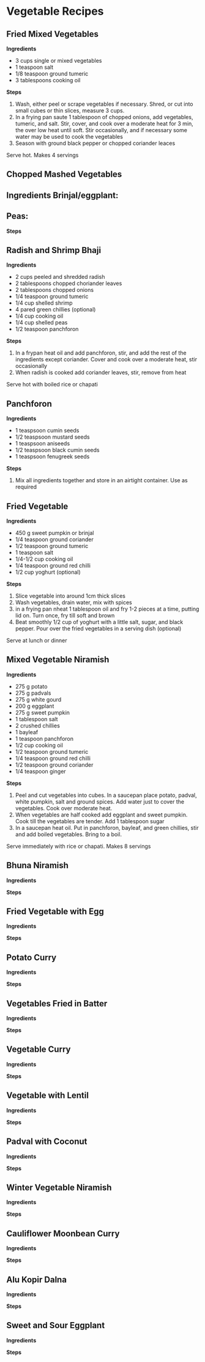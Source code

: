 # Vegetable Recipes

## Fried Mixed Vegetables

**Ingredients**

- 3 cups single or mixed vegetables
- 1 teaspoon salt
- 1/8 teaspoon ground tumeric
- 3 tablespoons cooking oil

**Steps**

1. Wash, either peel or scrape vegetables if necessary. Shred, or cut into small cubes or thin slices, measure 3 cups.
2. In a frying pan saute 1 tablespoon of chopped onions, add vegetables, tumeric, and salt. Stir, cover, and cook over a moderate heat for 3 min, the over low heat until soft. Stir occasionally, and if necessary some water may be used to cook the vegetables
3. Season with ground black pepper or chopped coriander leaces

Serve hot. Makes 4 servings

## Chopped Mashed Vegetables

**Ingredients**
Brinjal/eggplant:
- 

Peas:
- 

**Steps**

## Radish and Shrimp Bhaji

**Ingredients**

- 2 cups peeled and shredded radish
- 2 tablespoons chopped choriander leaves
- 2 tablespoons chopped onions
- 1/4 teaspoon ground tumeric
- 1/4 cup shelled shrimp
- 4 pared green chillies (optional)
- 1/4 cup cooking oil
- 1/4 cup shelled peas
- 1/2 teaspoon panchforon

**Steps**

1. In a frypan heat oil and add panchforon, stir, and add the rest of the ingredients except coriander. Cover and cook over a moderate heat, stir occasionally
2. When radish is cooked add coriander leaves, stir, remove from heat

Serve hot with boiled rice or chapati

## Panchforon

**Ingredients**

- 1 teaspsoon cumin seeds
- 1/2 teaspsoon mustard seeds
- 1 teaspsoon aniseeds
- 1/2 teaspsoon black cumin seeds
- 1 teaspsoon fenugreek seeds

**Steps**

1. Mix all ingredients together and store in an airtight container. Use as required

## Fried Vegetable

**Ingredients**

- 450 g sweet pumpkin or brinjal
- 1/4 teaspoon ground coriander
- 1/2 teaspoon ground tumeric
- 1 teaspoon salt
- 1/4-1/2 cup cooking oil
- 1/4 teaspoon ground red chilli
- 1/2 cup yoghurt (optional)

**Steps**

1. Slice vegetable into around 1cm thick slices
2. Wash vegetables, drain water, mix with spices
3. in a frying pan nheat 1 tablespoon oil and fry 1-2 pieces at a time, putting lid on. Turn once, fry till soft and brown
4. Beat smoothly 1/2 cup of yoghurt with a little salt, sugar, and black pepper. Pour over the fried vegetables in a serving dish (optional)

Serve at lunch or dinner

## Mixed Vegetable Niramish

**Ingredients**

- 275 g potato
- 275 g padvals
- 275 g white gourd
- 200 g eggplant
- 275 g sweet pumpkin
- 1 tablespoon salt
- 2 crushed chillies
- 1 bayleaf
- 1 teaspoon panchforon
- 1/2 cup cooking oil
- 1/2 teaspoon ground tumeric
- 1/4 teaspoon ground red chilli
- 1/2 teaspoon ground coriander
- 1/4 teaspoon ginger

**Steps**

1. Peel and cut vegetables into cubes. In a saucepan place potato, padval, white pumpkin, salt and ground spices. Add water just to cover the vegetables. Cook over moderate heat.
2. When vegetables are half cooked add eggplant and sweet pumpkin. Cook till the vegetables are tender. Add 1 tablespoon sugar
3. In a saucepan heat oil. Put in panchforon, bayleaf, and green chillies, stir and add boiled vegetables. Bring to a boil.

Serve immediately with rice or chapati. Makes 8 servings


## Bhuna Niramish

**Ingredients**


**Steps**

## Fried Vegetable with Egg

**Ingredients**


**Steps**

## Potato Curry

**Ingredients**


**Steps**

## Vegetables Fried in Batter

**Ingredients**


**Steps**

## Vegetable Curry

**Ingredients**


**Steps**

## Vegetable with Lentil

**Ingredients**


**Steps**

## Padval with Coconut

**Ingredients**


**Steps**

## Winter Vegetable Niramish

**Ingredients**


**Steps**

## Cauliflower Moonbean Curry

**Ingredients**


**Steps**

## Alu Kopir Dalna

**Ingredients**


**Steps**

## Sweet and Sour Eggplant

**Ingredients**


**Steps**


